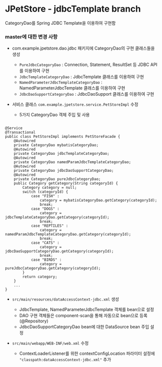 # JPetStore - jdbcTemplate branch
CategoryDao를 Spring JDBC Template을 이용하여 구현함      

### master에 대한 변경 사항
* com.example.jpetstore.dao.jdbc 패키지에 CategoryDao의 구현 클래스들을 생성   
	- `PureJdbcCategoryDao` : Connection, Statement, ResultSet 등 JDBC API를 이용하여 구현    
	- `JdbcTemplateCategoryDao` : JdbcTemplate 클래스를 이용하여 구현   
	- `NamedParameterJdbcTemplateCategoryDao` : NamedParameterJdbcTemplate 클래스를 이용하여 구현   
	- `JdbcDaoSupportCategoryDao` : JdbcDaoSupport 클래스를 이용하여 구현      
      
       
* 서비스 클래스 `com.example.jpetstore.service.PetStoreImpl` 수정  
	- 5가지 CategoryDao 객체 주입 및 사용
<pre><code>
@Service
@Transactional
public class PetStoreImpl implements PetStoreFacade { 
   	@Autowired
	private CategoryDao mybatisCategoryDao;	  
	@Autowired 
	private CategoryDao jdbcTemplateCategoryDao;   
	@Autowired 
	private CategoryDao namedParamJdbcTemplateCategoryDao;   
	@Autowired 
	private CategoryDao jdbcDaoSupportCategoryDao;   
	@Autowired 
	private CategoryDao pureJdbcCategoryDao;   
	public Category getCategory(String categoryId) {
		Category category = null;
		switch (categoryId) {
			case "FISH" :
				category = mybatisCategoryDao.getCategory(categoryId);
				break;
			case "DOGS" :
				category = jdbcTemplateCategoryDao.getCategory(categoryId);
				break;
			case "REPTILES" :
				category = namedParamJdbcTemplateCategoryDao.getCategory(categoryId);
				break;
			case "CATS" :
				category = jdbcDaoSupportCategoryDao.getCategory(categoryId);
				break;
			case "BIRDS" :
				category = pureJdbcCategoryDao.getCategory(categoryId);
		}
		return category;
	}	
   	...
}
</pre></code> 
* `src/main/resources/dataAccessContext-jdbc.xml` 생성  
	- JdbcTemplate, NamedParameterJdbcTemplate 객체를 bean으로 설정  
	- DAO 구현 객체들은 component-scan을 통해 자동으로 bean으로 등록 (@Repository)  
	- JdbcDaoSupportCategoryDao bean에 대한 DataSource bean 주입 설정  
 
 	 
* `src/main/webapp/WEB-INF/web.xml` 수정  
	- ContextLoaderListener를 위한 contextConfigLocation 파라미터 설정에 `"classpath:dataAccessContext-jdbc.xml"` 추가
 